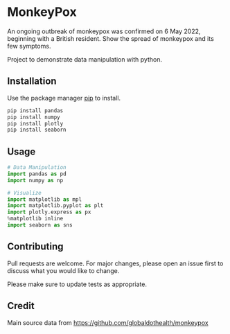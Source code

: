 # MonkeyPox
An ongoing outbreak of monkeypox was confirmed on 6 May 2022, beginning with a British resident. Show the spread of monkeypox and its few symptoms.

Project to demonstrate data manipulation with python.

## Installation

Use the package manager [pip](https://pip.pypa.io/en/stable/) to install.

```bash
pip install pandas
pip install numpy
pip install plotly
pip install seaborn
```

## Usage

```python
# Data Manipulation
import pandas as pd
import numpy as np

# Visualize
import matplotlib as mpl
import matplotlib.pyplot as plt
import plotly.express as px
%matplotlib inline
import seaborn as sns
```

## Contributing
Pull requests are welcome. For major changes, please open an issue first to discuss what you would like to change.

Please make sure to update tests as appropriate.

## Credit
Main source data from https://github.com/globaldothealth/monkeypox
